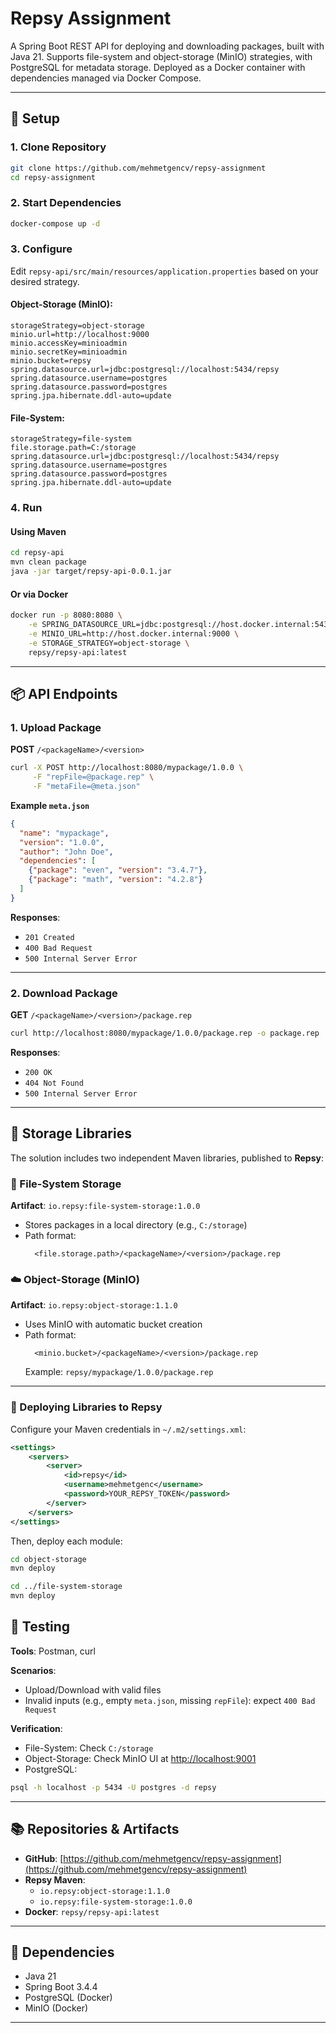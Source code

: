 # Repsy Assignment

A Spring Boot REST API for deploying and downloading packages, built with Java 21. Supports file-system and object-storage (MinIO) strategies, with PostgreSQL for metadata storage. Deployed as a Docker container with dependencies managed via Docker Compose.

---

## 🚀 Setup

### 1. Clone Repository
```bash
git clone https://github.com/mehmetgencv/repsy-assignment
cd repsy-assignment
```

### 2. Start Dependencies
```bash
docker-compose up -d
```

### 3. Configure

Edit `repsy-api/src/main/resources/application.properties` based on your desired strategy.

#### Object-Storage (MinIO):
```properties
storageStrategy=object-storage
minio.url=http://localhost:9000
minio.accessKey=minioadmin
minio.secretKey=minioadmin
minio.bucket=repsy
spring.datasource.url=jdbc:postgresql://localhost:5434/repsy
spring.datasource.username=postgres
spring.datasource.password=postgres
spring.jpa.hibernate.ddl-auto=update
```

#### File-System:
```properties
storageStrategy=file-system
file.storage.path=C:/storage
spring.datasource.url=jdbc:postgresql://localhost:5434/repsy
spring.datasource.username=postgres
spring.datasource.password=postgres
spring.jpa.hibernate.ddl-auto=update
```

### 4. Run

#### Using Maven
```bash
cd repsy-api
mvn clean package
java -jar target/repsy-api-0.0.1.jar
```

#### Or via Docker
```bash
docker run -p 8080:8080 \
    -e SPRING_DATASOURCE_URL=jdbc:postgresql://host.docker.internal:5434/repsy \
    -e MINIO_URL=http://host.docker.internal:9000 \
    -e STORAGE_STRATEGY=object-storage \
    repsy/repsy-api:latest
```

---

## 📦 API Endpoints

### 1. Upload Package
**POST** `/<packageName>/<version>`
```bash
curl -X POST http://localhost:8080/mypackage/1.0.0 \
     -F "repFile=@package.rep" \
     -F "metaFile=@meta.json"
```

**Example `meta.json`**
```json
{
  "name": "mypackage",
  "version": "1.0.0",
  "author": "John Doe",
  "dependencies": [
    {"package": "even", "version": "3.4.7"},
    {"package": "math", "version": "4.2.8"}
  ]
}
```

**Responses**:
- `201 Created`
- `400 Bad Request`
- `500 Internal Server Error`

---

### 2. Download Package
**GET** `/<packageName>/<version>/package.rep`
```bash
curl http://localhost:8080/mypackage/1.0.0/package.rep -o package.rep
```

**Responses**:
- `200 OK`
- `404 Not Found`
- `500 Internal Server Error`

---

## 🧰 Storage Libraries

The solution includes two independent Maven libraries, published to **Repsy**:

### 📁 File-System Storage  
**Artifact**: `io.repsy:file-system-storage:1.0.0`  
- Stores packages in a local directory (e.g., `C:/storage`)  
- Path format:  
  ```
    <file.storage.path>/<packageName>/<version>/package.rep
  ```

### ☁️ Object-Storage (MinIO)  
**Artifact**: `io.repsy:object-storage:1.1.0`  
- Uses MinIO with automatic bucket creation  
- Path format:  
  ```
    <minio.bucket>/<packageName>/<version>/package.rep
  ```
  Example: `repsy/mypackage/1.0.0/package.rep`

---

### 🔐 Deploying Libraries to Repsy

Configure your Maven credentials in `~/.m2/settings.xml`:

```xml
<settings>
    <servers>
        <server>
            <id>repsy</id>
            <username>mehmetgenc</username>
            <password>YOUR_REPSY_TOKEN</password>
        </server>
    </servers>
</settings>
```

Then, deploy each module:

```bash
cd object-storage
mvn deploy

cd ../file-system-storage
mvn deploy
```

## 🧪 Testing

**Tools**: Postman, curl

**Scenarios**:
- Upload/Download with valid files
- Invalid inputs (e.g., empty `meta.json`, missing `repFile`): expect `400 Bad Request`

**Verification**:
- File-System: Check `C:/storage`
- Object-Storage: Check MinIO UI at [http://localhost:9001](http://localhost:9001)
- PostgreSQL:
```bash
psql -h localhost -p 5434 -U postgres -d repsy
```

---

## 📚 Repositories & Artifacts

- **GitHub**: [https://github.com/mehmetgencv/repsy-assignment](https://github.com/mehmetgencv/repsy-assignment)
- **Repsy Maven**:
    - `io.repsy:object-storage:1.1.0`
    - `io.repsy:file-system-storage:1.0.0`
- **Docker**: `repsy/repsy-api:latest`

---

## 🧩 Dependencies

- Java 21
- Spring Boot 3.4.4
- PostgreSQL (Docker)
- MinIO (Docker)

---
